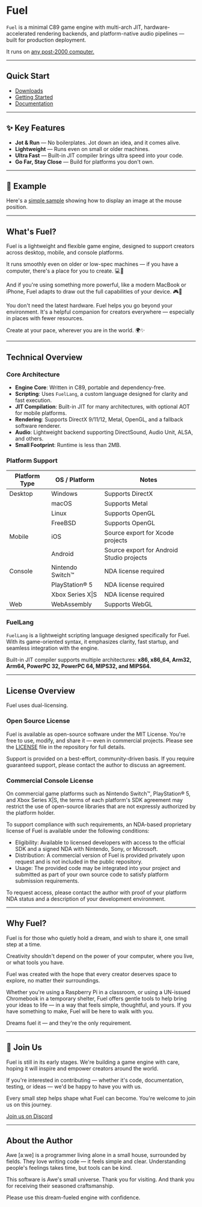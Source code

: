 Fuel
====

`Fuel` is a minimal C89 game engine with multi-arch JIT,
hardware-accelerated rendering backends, and platform-native audio
pipelines — built for production deployment.

It runs on [any post-2000 computer.](docs/porting.md)

---

## Quick Start

* [Downloads](https://github.com/awemorris/fuel/releases)
* [Getting Started](docs/gettingstarted.md)
* [Documentation](docs/index.md)

---

## ✨ Key Features

* **Jot & Run** — No boilerplates. Jot down an idea, and it comes alive.
* **Lightweight** — Runs even on small or older machines.
* **Ultra Fast** — Built-in JIT compiler brings ultra speed into your code.
* **Go Far, Stay Close** — Build for platforms you don't own.

---

## 🧪 Example

Here's a [simple sample](sample/main.fuel) showing how to display an
image at the mouse position.

---

## What's Fuel?

Fuel is a lightweight and flexible game engine, designed to support
creators across desktop, mobile, and console platforms.

It runs smoothly even on older or low-spec machines — if you have a
computer, there's a place for you to create. 💻🌱

And if you're using something more powerful, like a modern MacBook or
iPhone, Fuel adapts to draw out the full capabilities of your
device. 🎮📱

You don't need the latest hardware. Fuel helps you go beyond your
environment. It's a helpful companion for creators everywhere —
especially in places with fewer resources.

Create at your pace, wherever you are in the world. 🌍✨

---

## Technical Overview

### Core Architecture

* **Engine Core**: Written in C89, portable and dependency-free.
* **Scripting**: Uses `FuelLang`, a custom language designed for clarity and fast execution.
* **JIT Compilation**: Built-in JIT for many architectures, with optional AOT for mobile platforms.
* **Rendering**: Supports DirectX 9/11/12, Metal, OpenGL, and a fallback software renderer.
* **Audio**: Lightweight backend supporting DirectSound, Audio Unit, ALSA, and others.
* **Small Footprint**: Runtime is less than 2MB.

### Platform Support

|Platform Type  |OS / Platform       |Notes                                     |
|---------------|--------------------|------------------------------------------|
|Desktop        |Windows             |Supports DirectX                          |
|               |macOS               |Supports Metal                            |
|               |Linux               |Supports OpenGL                           |
|               |FreeBSD             |Supports OpenGL                           |
|Mobile         |iOS                 |Source export for Xcode projects          |
|               |Android             |Source export for Android Studio projects |
|Console        |Nintendo Switch™   |NDA license required                      |
|               |PlayStation® 5     |NDA license required                      |
|               |Xbox Series X\|S    |NDA license required                      |
|Web            |WebAssembly         |Supports WebGL                            |

### FuelLang

`FuelLang` is a lightweight scripting language designed specifically
for Fuel. With its game-oriented syntax, it emphasizes clarity, fast
startup, and seamless integration with the engine.

Built-in JIT compiler supports multiple architectures:
**x86, x86_64, Arm32, Arm64, PowerPC 32, PowerPC 64, MIPS32, and MIPS64.**

---

## License Overview

Fuel uses dual-licensing.

### Open Source License

Fuel is available as open-source software under the MIT License.
You're free to use, modify, and share it — even in commercial projects.
Please see the [LICENSE](LICENSE) file in the repository for full details.

Support is provided on a best-effort, community-driven basis.
If you require guaranteed support, please contact the author to discuss an agreement.

### Commercial Console License

On commercial game platforms such as Nintendo Switch™, PlayStation® 5,
and Xbox Series X|S, the terms of each platform's SDK agreement may
restrict the use of open-source libraries that are not expressly
authorized by the platform holder.

To support compliance with such requirements, an NDA-based proprietary
license of Fuel is available under the following conditions:

* Eligibility: Available to licensed developers with access to the official SDK and a signed NDA with Nintendo, Sony, or Microsoft.
* Distribution: A commercial version of Fuel is provided privately upon request and is not included in the public repository.
* Usage: The provided code may be integrated into your project and submitted as part of your own source code to satisfy platform submission requirements.

To request access, please contact the author with proof of your platform NDA status and a description of your development environment.

---

## Why Fuel?

Fuel is for those who quietly hold a dream, and wish to share it, one
small step at a time.

Creativity shouldn't depend on the power of your computer, where you
live, or what tools you have.

Fuel was created with the hope that every creator deserves space to
explore, no matter their surroundings.

Whether you're using a Raspberry Pi in a classroom, or using a
UN-issued Chromebook in a temporary shelter, Fuel offers gentle tools
to help bring your ideas to life — in a way that feels simple,
thoughtful, and yours. If you have something to make, Fuel will be
here to walk with you.

Dreams fuel it — and they're the only requirement.

---

## 🤝 Join Us

Fuel is still in its early stages. We're building a game engine with
care, hoping it will inspire and empower creators around the world.

If you're interested in contributing — whether it's code,
documentation, testing, or ideas — we'd be happy to have you with us.

Every small step helps shape what Fuel can become. You're welcome to
join us on this journey.

[Join us on Discord](https://discord.gg/ybHWSqDVEX)

---

## About the Author

Awe [aːwe] is a programmer living alone in a small house, surrounded
by fields. They love writing code — it feels simple and clear.
Understanding people's feelings takes time, but tools can be kind.

This software is Awe's small universe. Thank you for visiting. And
thank you for receiving their seasoned craftsmanship.

Please use this dream-fueled engine with confidence.
